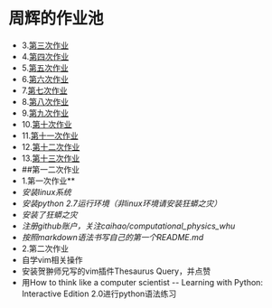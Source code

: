 # 周辉的作业池

+ 3.[第三次作业](https://github.com/xiaoxiaohui123/computationalphysics_N2013301020171/blob/master/new%202.py)
+ 4.[第四次作业](https://www.zybuluo.com/xiaoxiaohui123/note/356349)
+ 5.[第五次作业](https://www.zybuluo.com/xiaoxiaohui123/note/366220)
+ 6.[第六次作业](https://www.zybuluo.com/xiaoxiaohui123/note/408093)
+ 7.[第七次作业](https://www.zybuluo.com/xiaoxiaohui123/note/409195)
+ 8.[第八次作业](https://www.zybuluo.com/xiaoxiaohui123/note/410497)
+ 9.[第九次作业](https://www.zybuluo.com/xiaoxiaohui123/note/411210)
+ 10.[第十次作业](https://www.zybuluo.com/xiaoxiaohui123/note/412207)
+ 11.[第十一次作业](https://www.zybuluo.com/xiaoxiaohui123/note/412352)
+ 12.[第十二次作业](https://www.zybuluo.com/xiaoxiaohui123/note/413405)
+ 13.[第十三次作业](https://www.zybuluo.com/xiaoxiaohui123/note/413408)
+ ##第一二次作业
+ 1.第一次作业**
+ *安装linux系统*
+ *安装python 2.7运行环境（非linux环境请安装狂蟒之灾）*
+ *安装了狂蟒之灾*
+ *注册github账户，关注caihao/computational_physics_whu*
+ *按照markdown语法书写自己的第一个README.md*
+ 2.第二次作业
+ 自学vim相关操作
+ 安装贺翀师兄写的vim插件Thesaurus Query，并点赞
+ 用How to think like a computer scientist -- Learning with Python: Interactive Edition 2.0进行python语法练习
